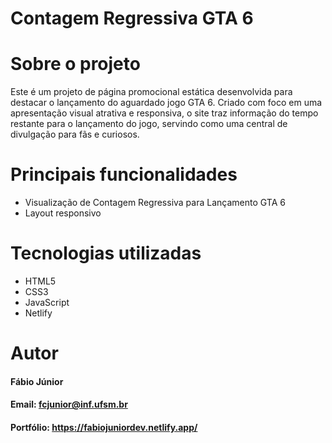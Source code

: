# Contagem Regressiva GTA 6
# Sobre o projeto
Este é um projeto de página promocional estática desenvolvida para destacar o lançamento do aguardado jogo GTA 6. Criado com foco em uma apresentação visual atrativa e responsiva, o site traz informação do tempo restante para o lançamento do jogo, servindo como uma central de divulgação para fãs e curiosos.

# Principais funcionalidades 
* Visualização de Contagem Regressiva para Lançamento GTA 6
* Layout responsivo

# Tecnologias utilizadas
* HTML5
* CSS3
* JavaScript
* Netlify
  
# Autor
#### Fábio Júnior
#### Email: fcjunior@inf.ufsm.br
#### Portfólio: https://fabiojuniordev.netlify.app/
